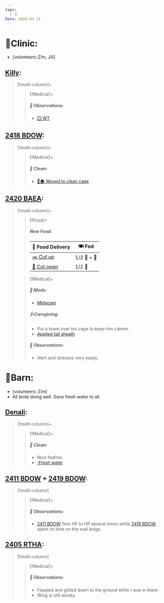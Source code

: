 ```yaml
---
tags:
  - 🗒️
Date: 2024-03-31
---
```


# 🏥Clinic:
- [volunteers::Zim, Jill]

## [Killy](../RARE%20Birds/Ed%20Birds/Killy.md):
> [!multi-column]+
>> [!Medical]+
>>
>> ##### 🔭 Observations:
>> - [🪟 WT](../Admin/Codes/Window%20time.md)

## [2418 BDOW](../RARE%20Birds/2418%20BDOW.md):
> [!multi-column]+
>> [!Medical]+
>>##### 🫧 Clean:
>> - [🧼🏠 Moved to clean cage](../Admin/Codes/Moved%20to%20clean%20cage.md)
>>

## [2420 BAEA](../RARE%20Birds/2420%20BAEA.md):
> [!multi-column]+
>
>> [!Food]+
>> ##### New Food:
>> |🚚 Food Delivery| 🍽️ Fed|
>> |---|---|
>>|[✂️ Cut up](../Admin/Codes/Cut%20up.md)|1/2 🐀 + 💊|
>>|[🔪 Cut open](../Admin/Codes/Cut%20open.md)|1/2 🐀
>
>> [!Medical]+
>> ##### 💊 Meds:
>> - [Metacam](../Admin/Codes/Medication/Metacam.md)
>>
>> ##### 🩺Caregiving:
>> - Put a towel over his cage to keep him calmer.
>> - [Applied tail sheath](../Admin/Codes/Applied%20tail%20sheath.md)
>>
>> ##### 🔭 Observations:
>> - Alert and stresses very easily.

# 🏡Barn:
- [volunteers::Zim]
- All birds doing well. Gave fresh water to all.

## [Denali](../RARE%20Birds/Ed%20Birds/Denali.md):
> [!multi-column]+
>
>> [!Medical]+
>>##### 🫧 Clean:
>> - Nice feather.
>> - [💧Fresh water](../Admin/Codes/Fresh%20water.md)

## [2411 BDOW](../RARE%20Birds/2411%20BDOW.md) + [2419 BDOW](../RARE%20Birds/2419%20BDOW.md):
> [!multi-column]
>
>> [!Medical]+
>> ##### 🔭 Observations:
>> - [2411 BDOW](../RARE%20Birds/2411%20BDOW.md) flew HP to HP several times while [2419 BDOW](../RARE%20Birds/2419%20BDOW.md) spent its time on the wall ledge.

## [2405 RTHA](../RARE%20Birds/2405%20RTHA.md):
> [!multi-column]
>
>> [!Medical]+
>> ##### 🔭 Observations:
>> - Flapped and glided down to the ground while I was in there.
>> - Wing is still wonky.

